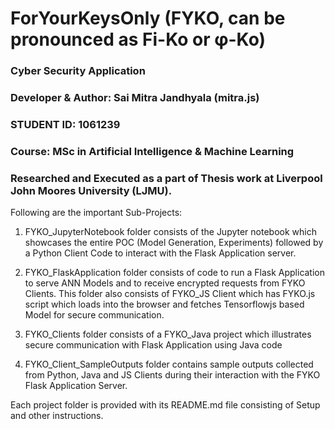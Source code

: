# ForYourKeysOnly (FYKO, can be pronounced as Fi-Ko or φ-Ko)
### Cyber Security Application

### Developer & Author: Sai Mitra Jandhyala (mitra.js)
### STUDENT ID: 1061239
### Course: MSc in Artificial Intelligence & Machine Learning

### Researched and Executed as a part of Thesis work at Liverpool John Moores University (LJMU).

Following are the important Sub-Projects:

1. FYKO_JupyterNotebook folder consists of the Jupyter notebook which showcases the entire POC (Model Generation, Experiments) followed by a Python Client Code to interact with the Flask Application server.
   
2. FYKO_FlaskApplication folder consists of code to run a Flask Application to serve ANN Models and to receive encrypted requests from FYKO Clients. This folder also consists of FYKO_JS Client which has FYKO.js script which loads into the browser and fetches Tensorflowjs based Model for secure communication.
   
3. FYKO_Clients folder consists of a FYKO_Java project which illustrates secure communication with Flask Application using Java code
	
4. FYKO_Client_SampleOutputs folder contains sample outputs collected from Python, Java and JS Clients during their interaction with the FYKO Flask Application Server.

Each project folder is provided with its README.md file consisting of Setup and other instructions.

